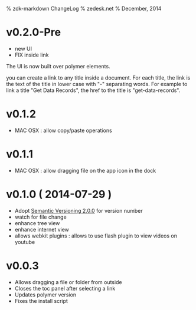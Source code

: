 % zdk-markdown ChangeLog
% zedesk.net
% December, 2014

# v0.2.0-Pre

  - new UI
  - FIX inside link

The UI is now built over polymer elements.

you can create a link to any title inside a document. For each title, the link is the text of the title in lower case with "-" separating words. For example to link a title "Get Data Records", the href to the title is "get-data-records".

# v0.1.2

  - MAC OSX : allow copy/paste operations

# v0.1.1

  - MAC OSX : allow dragging file on the app icon in the dock

# v0.1.0 ( 2014-07-29 )

  - Adopt [Semantic Versioning 2.0.0](http://semver.org/) for version number
  - watch for file change
  - enhance tree view
  - enhance internet view
  - allows webkit plugins : allows to use flash plugin to view videos on youtube

# v0.0.3

  - Allows dragging a file or folder from outside
  - Closes the toc panel after selecting a link
  - Updates polymer version
  - Fixes the install script

